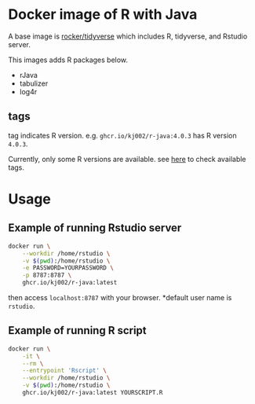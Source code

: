 # Docker image of R with Java

A base image is [rocker/tidyverse](https://hub.docker.com/r/rocker/tidyverse) which includes R, tidyverse, and Rstudio server.

This images adds R packages below.
- rJava
- tabulizer
- log4r

## tags

tag indicates R version.
e.g. ```ghcr.io/kj002/r-java:4.0.3``` has R version ```4.0.3```.

Currently, only some R versions are available. see [here](https://github.com/users/kj002/packages/container/r-java/versions) to check available tags.

# Usage

## Example of running Rstudio server
```sh
docker run \
    --workdir /home/rstudio \
    -v $(pwd):/home/rstudio \
    -e PASSWORD=YOURPASSWORD \
    -p 8787:8787 \
    ghcr.io/kj002/r-java:latest
```
then access ```localhost:8787``` with your browser.
\*default user name is ```rstudio```.


## Example of running R script
```sh
docker run \
    -it \
    --rm \
    --entrypoint 'Rscript' \
    --workdir /home/rstudio \
    -v $(pwd):/home/rstudio \
    ghcr.io/kj002/r-java:latest YOURSCRIPT.R
```